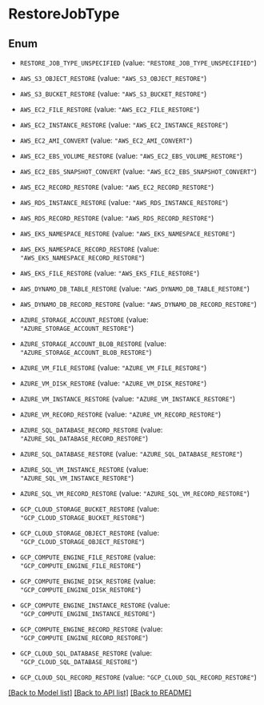# RestoreJobType

## Enum


* `RESTORE_JOB_TYPE_UNSPECIFIED` (value: `"RESTORE_JOB_TYPE_UNSPECIFIED"`)

* `AWS_S3_OBJECT_RESTORE` (value: `"AWS_S3_OBJECT_RESTORE"`)

* `AWS_S3_BUCKET_RESTORE` (value: `"AWS_S3_BUCKET_RESTORE"`)

* `AWS_EC2_FILE_RESTORE` (value: `"AWS_EC2_FILE_RESTORE"`)

* `AWS_EC2_INSTANCE_RESTORE` (value: `"AWS_EC2_INSTANCE_RESTORE"`)

* `AWS_EC2_AMI_CONVERT` (value: `"AWS_EC2_AMI_CONVERT"`)

* `AWS_EC2_EBS_VOLUME_RESTORE` (value: `"AWS_EC2_EBS_VOLUME_RESTORE"`)

* `AWS_EC2_EBS_SNAPSHOT_CONVERT` (value: `"AWS_EC2_EBS_SNAPSHOT_CONVERT"`)

* `AWS_EC2_RECORD_RESTORE` (value: `"AWS_EC2_RECORD_RESTORE"`)

* `AWS_RDS_INSTANCE_RESTORE` (value: `"AWS_RDS_INSTANCE_RESTORE"`)

* `AWS_RDS_RECORD_RESTORE` (value: `"AWS_RDS_RECORD_RESTORE"`)

* `AWS_EKS_NAMESPACE_RESTORE` (value: `"AWS_EKS_NAMESPACE_RESTORE"`)

* `AWS_EKS_NAMESPACE_RECORD_RESTORE` (value: `"AWS_EKS_NAMESPACE_RECORD_RESTORE"`)

* `AWS_EKS_FILE_RESTORE` (value: `"AWS_EKS_FILE_RESTORE"`)

* `AWS_DYNAMO_DB_TABLE_RESTORE` (value: `"AWS_DYNAMO_DB_TABLE_RESTORE"`)

* `AWS_DYNAMO_DB_RECORD_RESTORE` (value: `"AWS_DYNAMO_DB_RECORD_RESTORE"`)

* `AZURE_STORAGE_ACCOUNT_RESTORE` (value: `"AZURE_STORAGE_ACCOUNT_RESTORE"`)

* `AZURE_STORAGE_ACCOUNT_BLOB_RESTORE` (value: `"AZURE_STORAGE_ACCOUNT_BLOB_RESTORE"`)

* `AZURE_VM_FILE_RESTORE` (value: `"AZURE_VM_FILE_RESTORE"`)

* `AZURE_VM_DISK_RESTORE` (value: `"AZURE_VM_DISK_RESTORE"`)

* `AZURE_VM_INSTANCE_RESTORE` (value: `"AZURE_VM_INSTANCE_RESTORE"`)

* `AZURE_VM_RECORD_RESTORE` (value: `"AZURE_VM_RECORD_RESTORE"`)

* `AZURE_SQL_DATABASE_RECORD_RESTORE` (value: `"AZURE_SQL_DATABASE_RECORD_RESTORE"`)

* `AZURE_SQL_DATABASE_RESTORE` (value: `"AZURE_SQL_DATABASE_RESTORE"`)

* `AZURE_SQL_VM_INSTANCE_RESTORE` (value: `"AZURE_SQL_VM_INSTANCE_RESTORE"`)

* `AZURE_SQL_VM_RECORD_RESTORE` (value: `"AZURE_SQL_VM_RECORD_RESTORE"`)

* `GCP_CLOUD_STORAGE_BUCKET_RESTORE` (value: `"GCP_CLOUD_STORAGE_BUCKET_RESTORE"`)

* `GCP_CLOUD_STORAGE_OBJECT_RESTORE` (value: `"GCP_CLOUD_STORAGE_OBJECT_RESTORE"`)

* `GCP_COMPUTE_ENGINE_FILE_RESTORE` (value: `"GCP_COMPUTE_ENGINE_FILE_RESTORE"`)

* `GCP_COMPUTE_ENGINE_DISK_RESTORE` (value: `"GCP_COMPUTE_ENGINE_DISK_RESTORE"`)

* `GCP_COMPUTE_ENGINE_INSTANCE_RESTORE` (value: `"GCP_COMPUTE_ENGINE_INSTANCE_RESTORE"`)

* `GCP_COMPUTE_ENGINE_RECORD_RESTORE` (value: `"GCP_COMPUTE_ENGINE_RECORD_RESTORE"`)

* `GCP_CLOUD_SQL_DATABASE_RESTORE` (value: `"GCP_CLOUD_SQL_DATABASE_RESTORE"`)

* `GCP_CLOUD_SQL_RECORD_RESTORE` (value: `"GCP_CLOUD_SQL_RECORD_RESTORE"`)


[[Back to Model list]](../README.md#documentation-for-models) [[Back to API list]](../README.md#documentation-for-api-endpoints) [[Back to README]](../README.md)


